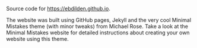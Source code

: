Source code for https://ebdilden.github.io.

The website was built using GitHub pages, Jekyll and the very cool Minimal Mistakes theme (with minor tweaks) from Michael Rose. Take a look at the Minimal Mistakes website for detailed instructions about creating your own website using this theme.
